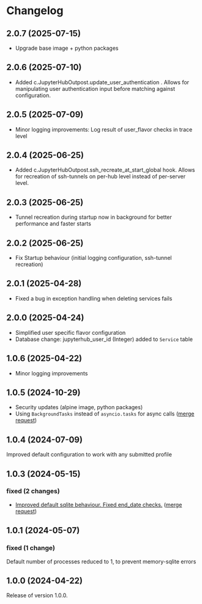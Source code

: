 # Changelog
## 2.0.7 (2025-07-15)
- Upgrade base image + python packages

## 2.0.6 (2025-07-10)
- Added c.JupyterHubOutpost.update_user_authentication . Allows for manipulating user authentication input before matching against configuration.

## 2.0.5 (2025-07-09)
- Minor logging improvements: Log result of user_flavor checks in trace level

## 2.0.4 (2025-06-25)
- Added c.JupyterHubOutpost.ssh_recreate_at_start_global hook. Allows for recreation of ssh-tunnels on per-hub level instead of per-server level.

## 2.0.3 (2025-06-25)
- Tunnel recreation during startup now in background for better performance and faster starts

## 2.0.2 (2025-06-25)
- Fix Startup behaviour (initial logging configuration, ssh-tunnel recreation)

## 2.0.1 (2025-04-28)
- Fixed a bug in exception handling when deleting services fails

## 2.0.0 (2025-04-24)
- Simplified user specific flavor configuration
- Database change: jupyterhub_user_id (Integer) added to `Service` table

## 1.0.6 (2025-04-22)
- Minor logging improvements

## 1.0.5 (2024-10-29)
- Security updates (alpine image, python packages)
- Using `BackgroundTasks` instead of `asyncio.tasks` for async calls ([merge request](jupyterjsc/k8s/images/jupyterhub-outpost!9))

## 1.0.4 (2024-07-09)
Improved default configuration to work with any submitted profile

## 1.0.3 (2024-05-15)

### fixed (2 changes)

- [Improved default sqlite behaviour. Fixed end_date checks.](jupyterjsc/k8s/images/jupyterhub-outpost@09a1cfe57cd9fdcf3e0ae557b80ffbd60a3e65fe) ([merge request](jupyterjsc/k8s/images/jupyterhub-outpost!7))

## 1.0.1 (2024-05-07)

### fixed (1 change)
Default number of processes reduced to 1, to prevent memory-sqlite errors

## 1.0.0 (2024-04-22)

Release of version 1.0.0.
